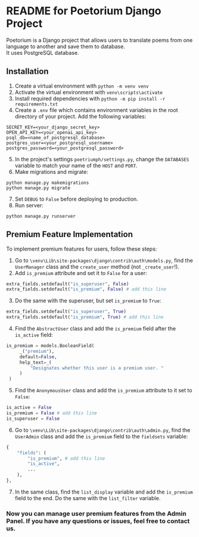 # README for Poetorium Django Project
Poetorium is a Django project that allows users to translate poems from one language to another and save them to database.<br>
It uses PostgreSQL database.
## Installation
1. Create a virtual environment with `python -m venv venv`
1. Activate the virtual environment with `venv\scripts\activate`
1. Install required dependencies with `python -m pip install -r requirements.txt`
1. Create a `.env` file which contains environment variables in the root directory of your project. Add the following variables:
```
SECRET_KEY=<your_django_secret_key>
OPEN_API_KEY=<your_openai_api_key>
psql_db=<name_of_postgresql_database>
postgres_user=<your_postgresql_username>
postgres_password=<your_postgresql_password>
```
5. In the project's settings `poetriumph/settings.py`, change the `DATABASES` variable to match your name of the `HOST` and `PORT`.
1. Make migrations and migrate:
```
python manage.py makemigrations
python manage.py migrate
```
7. Set `DEBUG` to `False` before deploying to production.
8. Run server:
```
python manage.py runserver
```

## Premium Feature Implementation
To implement premium features for users, follow these steps:
1. Go to `\venv\Lib\site-packages\django\contrib\auth\models.py`, find the `UserManager` class and the `create_user` method (not `_create_user`!).
1. Add `is_premium` attribute and set it to `False` for a user:
```python
extra_fields.setdefault("is_superuser", False)
extra_fields.setdefault("is_premium", False) # add this line
```
3. Do the same with the superuser, but set `is_premium` to `True`:
```python
extra_fields.setdefault("is_superuser", True)
extra_fields.setdefault("is_premium", True) # add this line
```
4. Find the `AbstractUser` class and add the `is_premium` field after the `is_active` field:
```python
is_premium = models.BooleanField(
     _("premium"),
     default=False,
     help_text=_(
         "Designates whether this user is a premium user. "
     )
 )
```
5. Find the `AnonymousUser` class and add the `is_premium` attribute to it set to `False`:
```python
is_active = False
is_premium = False # add this line
is_superuser = False
```
6. Go to `\venv\Lib\site-packages\django\contrib\auth\admin.py`, find the `UserAdmin` class and add the `is_premium` field to the `fieldsets` variable:
```python
{
    "fields": (
        "is_premium", # add this line
        "is_active",
        ...
    ),
},
```
7. In the same class, find the `list_display` variable and add the `is_premium` field to the end. Do the same with the `list_filter` variable.

### Now you can manage user premium features from the Admin Panel. If you have any questions or issues, feel free to contact us.

